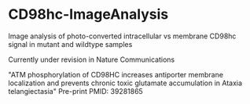 # CD98hc-ImageAnalysis
Image analysis of photo-converted intracellular vs membrane CD98hc signal in mutant and wildtype samples

Currently under revision in Nature Communications

"ATM phosphorylation of CD98HC increases antiporter membrane localization and prevents chronic toxic glutamate accumulation in Ataxia telangiectasia"
Pre-print PMID: 39281865

